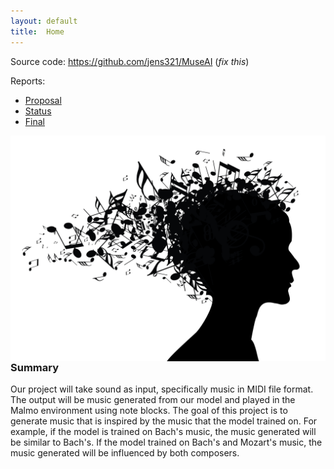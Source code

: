 ```yaml
---
layout: default
title:  Home
---
```


Source code: https://github.com/jens321/MuseAI (_fix this_)

Reports:

- [Proposal](proposal.html)
- [Status](status.html)
- [Final](final.html)

<img src="head_music.jpg" width=600 align=left>

### Summary

Our project will take sound as input, specifically music in MIDI file format. The output will be music generated from our model and played in the Malmo environment using note blocks. The goal of this project is to generate music that is inspired by the music that the model trained on. For example, if the model is trained on Bach's music, the music generated will be similar to Bach's. If the model trained on Bach's and Mozart's music, the music generated will be influenced by both composers.
